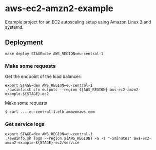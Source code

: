# aws-ec2-amzn2-example

Example project for an EC2 autoscaling setup using Amazon Linux 2 and systemd.

## Deployment

```
make deploy STAGE=dev AWS_REGION=eu-central-1
```

### Make some requests

Get the endpoint of the load balancer:
```
export STAGE=dev AWS_REGION=eu-central-1
./awsinfo.sh cfn outputs --region ${AWS_REGION} aws-ec2-amzn2-example-${STAGE}-ec2
```

Make some requests
```
$ curl ....eu-central-1.elb.amazonaws.com
```

### Get service logs

```
export STAGE=dev AWS_REGION=eu-central-1
./awsinfo.sh logs --region ${AWS_REGION} -G -s "-5minutes" aws-ec2-amzn2-example-${STAGE}-ec2/service
```
